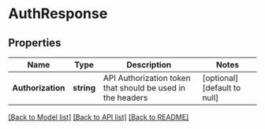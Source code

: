 # AuthResponse

## Properties
Name | Type | Description | Notes
------------ | ------------- | ------------- | -------------
**Authorization** | **string** | API Authorization token that should be used in the headers | [optional] [default to null]

[[Back to Model list]](../README.md#documentation-for-models) [[Back to API list]](../README.md#documentation-for-api-endpoints) [[Back to README]](../README.md)


